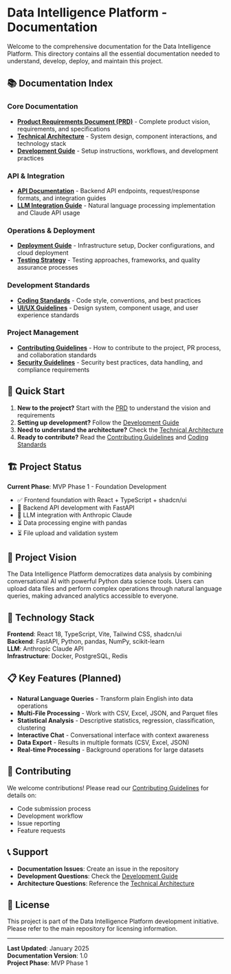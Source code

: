 # Data Intelligence Platform - Documentation

Welcome to the comprehensive documentation for the Data Intelligence Platform. This directory contains all the essential documentation needed to understand, develop, deploy, and maintain this project.

## 📚 Documentation Index

### Core Documentation
- **[Product Requirements Document (PRD)](./prd.md)** - Complete product vision, requirements, and specifications
- **[Technical Architecture](./technical-architecture.md)** - System design, component interactions, and technology stack
- **[Development Guide](./development-guide.md)** - Setup instructions, workflows, and development practices

### API & Integration
- **[API Documentation](./api-documentation.md)** - Backend API endpoints, request/response formats, and integration guides
- **[LLM Integration Guide](./llm-integration.md)** - Natural language processing implementation and Claude API usage

### Operations & Deployment
- **[Deployment Guide](./deployment-guide.md)** - Infrastructure setup, Docker configurations, and cloud deployment
- **[Testing Strategy](./testing-strategy.md)** - Testing approaches, frameworks, and quality assurance processes

### Development Standards
- **[Coding Standards](./coding-standards.md)** - Code style, conventions, and best practices
- **[UI/UX Guidelines](./ui-ux-guidelines.md)** - Design system, component usage, and user experience standards

### Project Management
- **[Contributing Guidelines](./contributing.md)** - How to contribute to the project, PR process, and collaboration standards
- **[Security Guidelines](./security.md)** - Security best practices, data handling, and compliance requirements

## 🎯 Quick Start

1. **New to the project?** Start with the [PRD](./prd.md) to understand the vision and requirements
2. **Setting up development?** Follow the [Development Guide](./development-guide.md)
3. **Need to understand the architecture?** Check the [Technical Architecture](./technical-architecture.md)
4. **Ready to contribute?** Read the [Contributing Guidelines](./contributing.md) and [Coding Standards](./coding-standards.md)

## 🏗️ Project Status

**Current Phase**: MVP Phase 1 - Foundation Development
- ✅ Frontend foundation with React + TypeScript + shadcn/ui
- 🚧 Backend API development with FastAPI
- 🚧 LLM integration with Anthropic Claude
- ⏳ Data processing engine with pandas
- ⏳ File upload and validation system

## 🎨 Project Vision

The Data Intelligence Platform democratizes data analysis by combining conversational AI with powerful Python data science tools. Users can upload data files and perform complex operations through natural language queries, making advanced analytics accessible to everyone.

## 🔧 Technology Stack

**Frontend**: React 18, TypeScript, Vite, Tailwind CSS, shadcn/ui  
**Backend**: FastAPI, Python, pandas, NumPy, scikit-learn  
**LLM**: Anthropic Claude API  
**Infrastructure**: Docker, PostgreSQL, Redis  

## 📋 Key Features (Planned)

- **Natural Language Queries** - Transform plain English into data operations
- **Multi-File Processing** - Work with CSV, Excel, JSON, and Parquet files
- **Statistical Analysis** - Descriptive statistics, regression, classification, clustering
- **Interactive Chat** - Conversational interface with context awareness
- **Data Export** - Results in multiple formats (CSV, Excel, JSON)
- **Real-time Processing** - Background operations for large datasets

## 🤝 Contributing

We welcome contributions! Please read our [Contributing Guidelines](./contributing.md) for details on:
- Code submission process
- Development workflow
- Issue reporting
- Feature requests

## 📞 Support

- **Documentation Issues**: Create an issue in the repository
- **Development Questions**: Check the [Development Guide](./development-guide.md)
- **Architecture Questions**: Reference the [Technical Architecture](./technical-architecture.md)

## 📄 License

This project is part of the Data Intelligence Platform development initiative. Please refer to the main repository for licensing information.

---

**Last Updated**: January 2025  
**Documentation Version**: 1.0  
**Project Phase**: MVP Phase 1